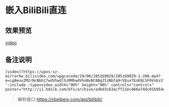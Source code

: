 # 嵌入BiliBili直连

## 效果预览
[video](https://xbeibeix.com/api/bilibili/biliplayer/?url=BV1FV411d7u7 ':include :type=iframe width="90%" height="90%" allowfullscreen')

## 备注说明
```
[video](https://upos-sz-mirrorhw.bilivideo.com/upgcxcode/29/90/105169029/105169029-1-208.mp4?e=ig8euxZM2rNcNbh17wdVhwdlhzRMhwdVhoNvNC8BqJIzNbfq9rVEuxTEnE8L5F6VnEsSTx0vkX8fqJeYTj_lta53NCM=&uipk=5&nbs=1&deadline=1587295870&gen=playurl&os=hwbv&oi=837395164&trid=eb59e68ce86c44a4891a341c5d5eb363T&platform=html5&upsig=b44ce872998d388f31faadea6898a407&uparams=e,uipk,nbs,deadline,gen,os,oi,trid,platform&mid=526724951&logo=80000000 ':include :type=video width="90%" height="90%" controls="controls" poster="http://i1.hdslb.com/bfs/archive/adbd3c63acff21ec466a74dc01b954e113cbe1cf.jpg"')
```

> 解析接口 https://xbeibeix.com/api/bilibili/
